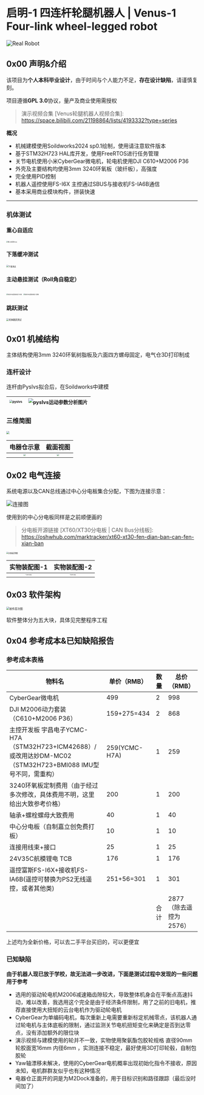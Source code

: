 # 启明-1 四连杆轮腿机器人 | Venus-1  Four-link wheel-legged robot

<img src=".\3.Docs & Pic\cover.jpg" alt="Real Robot"  />

## 0x00 声明&介绍

该项目为**个人本科毕业设计**，由于时间与个人能力不足，**存在设计缺陷**，请谨慎复刻。

项目遵循**GPL 3.0**协议，量产及商业使用需授权

> 演示视频合集
>[Venus轮腿机器人视频合集]: https://space.bilibili.com/21198864/lists/4193332?type=series
> 



**概况**

- 机械建模使用Soildworks2024 sp0.1绘制，使用请注意软件版本
- 基于STM32H723 HAL库开发，使用FreeRTOS进行任务管理
- 关节电机使用小米CyberGear微电机，轮电机使用DJI C610+M2006 P36
- 外壳及主要结构均使用3mm 3240环氧板（玻纤板），高强度
- 完全使用PID控制
- 机器人遥控使用FS-I6X 主控通过SBUS与接收机FS-IA6B通信
- 基本采用商业模块构件，拼装快速



------



### 机体测试

#### 重心自适应

<img src=".\3.Docs & Pic\最终测试插图\重心自适应new.jpg" alt="重心自适应new" style="zoom:25%;" />

#### 下落缓冲测试

<img src=".\3.Docs & Pic\最终测试插图\下落测试.jpg" alt="下落测试" style="zoom:35%;" />

#### 主动悬挂测试（Roll角自稳定）

<img src=".\3.Docs & Pic\最终测试插图\机体主动悬挂测试-左侧.jpg" alt="机体主动悬挂测试-左侧" style="zoom:25%;" />

<img src=".\3.Docs & Pic\最终测试插图\机体主动悬挂测试-前侧.jpg" alt="机体主动悬挂测试-前侧" style="zoom:25%;" />

#### 跳跃测试

<img src=".\3.Docs & Pic\最终测试插图\机体跳跃测试.jpg" alt="机体跳跃测试" style="zoom: 40%;" />



## 0x01 机械结构

主体结构使用3mm 3240环氧树脂板及六面四方螺母固定，电气仓3D打印制成

### 连杆设计

连杆由Pyslvs拟合后，在Soildworks中建模

> [Pyslvs官网]: https://pyslvs-ui.readthedocs.io/en/stable/

| <img src=".\3.Docs & Pic\机械部分插图\pyslvs.png" alt="pyslvs" style="zoom:50%;" /> | <img src=".\3.Docs & Pic\机械部分插图\pyslvs运动参数分析图片.png" alt="pyslvs运动参数分析图片" style="zoom: 80%;" /> |
| ------------------------------------------------------------ | ------------------------------------------------------------ |



### 三维简图



<img src=".\3.Docs & Pic\机械部分插图\车体简图.bmp" style="zoom:50%;" />



|                          电器仓示意                          |                           截面视图                           |
| :----------------------------------------------------------: | :----------------------------------------------------------: |
| <img src=".\3.Docs & Pic\机械部分插图\电气仓.bmp" style="zoom: 33%;" /> | <img src=".\3.Docs & Pic\机械部分插图\机体截面图.bmp" style="zoom: 33%;" /> |



## 0x02 电气连接

系统电源以及CAN总线通过中心分电板集合分配，下图为连接示意：

<img src=".\3.Docs & Pic\软硬件部分插图\连接图.png" alt="连接图"  />



使用到的中心分电板同样是之前顺便画的

>分电板开源链接
>[XT60/XT30分电板 | CAN Bus分线板]: https://oshwhub.com/marktracker/xt60-xt30-fen-dian-ban-can-fen-xian-ban
>
>

<img src=".\3.Docs & Pic\最终测试插图\分线板实物图.jpeg" alt="分线板实物图" style="zoom: 30%;" />



|                         实物装配图-1                         |                         实物装配图-2                         |
| :----------------------------------------------------------: | :----------------------------------------------------------: |
| <img src=".\3.Docs & Pic\最终测试插图\最终测试插图.jpeg" alt="最终测试插图" style="zoom: 15%;" /> | <img src=".\3.Docs & Pic\最终测试插图\最终测试插图.jpg" alt="最终测试插图" style="zoom:15%;" /> |



## 0x03 软件架构

<img src=".\3.Docs & Pic\软硬件部分插图\软件层次图.png" alt="软件层次图" style="zoom:50%;" />

软件整体分为五大块，具体见完整程序工程



## 0x04 参考成本&已知缺陷报告

### 参考成本表格

| 物料名                                                       | 单价（RMB）   | 数量 | 总价（RMB）            |
| ------------------------------------------------------------ | ------------- | ---- | ---------------------- |
| CyberGear微电机                                              | 499           | 2    | 998                    |
| DJI M2006动力套装（C610+M2006 P36）                          | 159+275=434   | 2    | 868                    |
| 主控开发板 宇昌电子YCMC-H7A（STM32H723+ICM42688）/或改用达妙DM-MC02（STM32H723+BMI088 IMU型号不同，需重构） | 259(YCMC-H7A) | 1    | 259                    |
| 3240环氧板定制费用（由于经过多次修改，具体费用不明，这里给出大致参考价格） | 200           | 1    | 200                    |
| 轴承+螺栓螺母大致费用                                        | 40            | 1    | 40                     |
| 中心分电板（自制嘉立创免费打板）                             | 10            | 1    | 10                     |
| 连接用线束+接口                                              | 25            | 1    | 25                     |
| 24V35C航模锂电 TCB                                           | 176           | 1    | 176                    |
| 遥控富斯FS-I6X+接收机FS-IA6B(遥控可替换为PS2无线遥控，或者其他类) | 251+56=301    | 1    | 301                    |
|                                                              |               | 合计 | 2877（除去遥控为2576） |

上述均为全新价格，可以去二手平台买旧的，可以更便宜



### 已知缺陷

**由于机器人现已放于学校，故无法进一步改进，下面是测试过程中发现的一些问题用于参考**

- 选用的驱动轮电机M2006减速箱齿隙较大，导致整体机身会在平衡点高速抖动，难以改善，我选用这个完全是由于经济条件限制，用了之前的旧电机，推荐直接使用大扭矩的云台电机作为驱动轮电机
- CyberGear为单编码电机，每次重新上电需要重新标定机械零点，该机器人通过轮电机与主体底板的限制，通过监测关节电机扭矩变化来确定是否到达零点，没有添加额外的限位块
- 演示视频与建模使用的轮并不一致，实物使用聚氨酯包胶轮规格 直径90mm 轮胶面宽16mm 内径6mm ，实测连接不稳定，最好使用3D打印轮毂，自制包胶轮
- Yaw轴漂移未解决，使用的CyberGear电机概率出现初始化指令不接收，原因未知，电机群群友似乎也有这种情况
- 电器仓正面开的洞是为M2Dock准备的，用于目标识别和路径跟踪（最后没时间加了）













